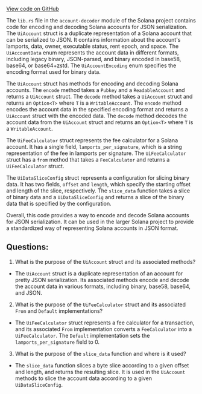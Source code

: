 [View code on GitHub](https://github.com/solana-labs/solana/blob/master/account-decoder/src/lib.rs)

The `lib.rs` file in the `account-decoder` module of the Solana project contains code for encoding and decoding Solana accounts for JSON serialization. The `UiAccount` struct is a duplicate representation of a Solana account that can be serialized to JSON. It contains information about the account's lamports, data, owner, executable status, rent epoch, and space. The `UiAccountData` enum represents the account data in different formats, including legacy binary, JSON-parsed, and binary encoded in base58, base64, or base64+zstd. The `UiAccountEncoding` enum specifies the encoding format used for binary data.

The `UiAccount` struct has methods for encoding and decoding Solana accounts. The `encode` method takes a `Pubkey` and a `ReadableAccount` and returns a `UiAccount` struct. The `decode` method takes a `UiAccount` struct and returns an `Option<T>` where `T` is a `WritableAccount`. The `encode` method encodes the account data in the specified encoding format and returns a `UiAccount` struct with the encoded data. The `decode` method decodes the account data from the `UiAccount` struct and returns an `Option<T>` where `T` is a `WritableAccount`.

The `UiFeeCalculator` struct represents the fee calculator for a Solana account. It has a single field, `lamports_per_signature`, which is a string representation of the fee in lamports per signature. The `UiFeeCalculator` struct has a `from` method that takes a `FeeCalculator` and returns a `UiFeeCalculator` struct.

The `UiDataSliceConfig` struct represents a configuration for slicing binary data. It has two fields, `offset` and `length`, which specify the starting offset and length of the slice, respectively. The `slice_data` function takes a slice of binary data and a `UiDataSliceConfig` and returns a slice of the binary data that is specified by the configuration.

Overall, this code provides a way to encode and decode Solana accounts for JSON serialization. It can be used in the larger Solana project to provide a standardized way of representing Solana accounts in JSON format.
## Questions: 
 1. What is the purpose of the `UiAccount` struct and its associated methods?
- The `UiAccount` struct is a duplicate representation of an account for pretty JSON serialization. Its associated methods encode and decode the account data in various formats, including binary, base58, base64, and JSON.

2. What is the purpose of the `UiFeeCalculator` struct and its associated `From` and `Default` implementations?
- The `UiFeeCalculator` struct represents a fee calculator for a transaction, and its associated `From` implementation converts a `FeeCalculator` into a `UiFeeCalculator`. The `Default` implementation sets the `lamports_per_signature` field to 0.

3. What is the purpose of the `slice_data` function and where is it used?
- The `slice_data` function slices a byte slice according to a given offset and length, and returns the resulting slice. It is used in the `UiAccount` methods to slice the account data according to a given `UiDataSliceConfig`.